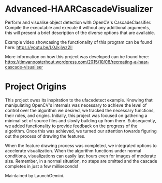 
# Advanced-HAARCascadeVisualizer

Perform and visualise object detection with OpenCV's CascadeClassifier. Compile the executable and execute it without any additional arguments, this will present a brief description of the diverse options that are available.

Example video showcasing the functionality of this program can be found here: https://youtu.be/L0JkjIwz2II

More information on how this project was developed can be found here: https://timvanoosterhout.wordpress.com/2015/10/08/recreating-a-haar-cascade-visualiser

# Project Origins

This project owes its inspiration to the ufacedetect example. Knowing that manipulating OpenCV's internals was necessary to achieve the level of control over the algorithm we desired, we tracked the necessary functions, their roles, and origins. Initially, this project was focused on gathering a minimal set of source files and slowly building up from there. Subsequently, we added functionality to provide feedback on the progress of the algorithm. Once this was achieved, we turned our attention towards figuring out the process of drawing the features.

When the feature drawing process was completed, we integrated options to accelerate visualization. When the algorithm functions under normal conditions, visualizations can easily last hours even for images of moderate size. Remember, in a normal situation, no steps are omitted and the cascade completes in just a few milliseconds!

Maintained by LaunchGemini.